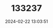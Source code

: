 ---
title: "133237"
category: "Montastraea cavernosa"
draft: false
date: 2024-02-22 13:03:51
languages:
  English: ["Great Star Coral", "Cavernous Star Coral"]
  Spanish; Castilian: ["Coral Cavernoso Macizo", "Gran Coral de Estrellas"]
  Portuguese: ["Fruta-pão"]
  French: ["Grand Corail Étoilé"]
---